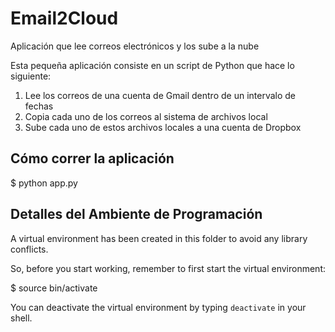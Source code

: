 # Email2Cloud

Aplicación que lee correos electrónicos y los sube a la nube

Esta pequeña aplicación consiste en un script de Python que hace lo siguiente:

1. Lee los correos de una cuenta de Gmail dentro de un intervalo de fechas
2. Copia cada uno de los correos al sistema de archivos local
3. Sube cada uno de estos archivos locales a una cuenta de Dropbox

## Cómo correr la aplicación

$ python app.py

## Detalles del Ambiente de Programación

A virtual environment has been created in this folder to avoid any library conflicts.

So, before you start working, remember to first start the virtual environment:

$ source bin/activate

You can deactivate the virtual environment by typing `deactivate` in your shell.
